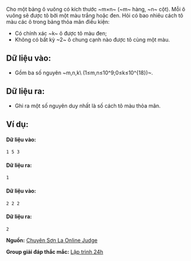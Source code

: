 Cho một bảng ô vuông có kích thước ~m×n~ (~m~ hàng, ~n~ cột). Mỗi ô vuông sẽ được tô bởi một màu trắng hoặc đen. Hỏi có bao nhiêu cách tô màu các ô trong bảng thỏa mãn điều kiện:
- Có chính xác ~k~ ô được tô màu đen;
- Không có bất kỳ ~2~ ô chung cạnh nào được tô cùng một màu.

## Dữ liệu vào:
- Gồm ba số nguyên ~m,n,k\ (1≤m,n≤10^9;0≤k≤10^{18})~.

## Dữ liệu ra:
- Ghi ra một số nguyên duy nhất là số cách tô màu thỏa mãn.

## Ví dụ:
#### Dữ liệu vào:
```
1 5 3
```

#### Dữ liệu ra:
```
1
```

#### Dữ liệu vào:
```
2 2 2
```

#### Dữ liệu ra:
```
2
```
**Nguồn:** [Chuyên Sơn La Online Judge](http://csloj.ddns.net/)

**Group giải đáp thắc mắc:** [Lập trình 24h](https://www.facebook.com/groups/1386904321519984)